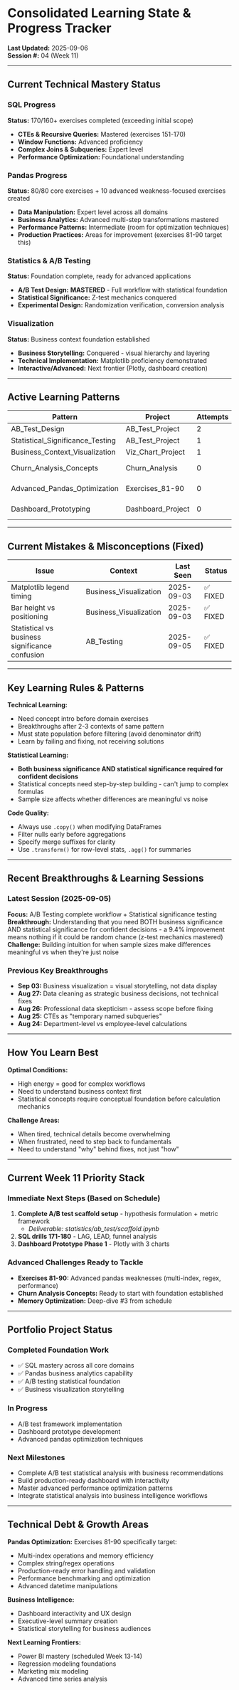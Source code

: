 # Consolidated Learning State & Progress Tracker
**Last Updated:** 2025-09-06  
**Session #:** 04 (Week 11)

---

## Current Technical Mastery Status

### SQL Progress
**Status:** 170/160+ exercises completed (exceeding initial scope)
- **CTEs & Recursive Queries:** Mastered (exercises 151-170)
- **Window Functions:** Advanced proficiency
- **Complex Joins & Subqueries:** Expert level
- **Performance Optimization:** Foundational understanding

### Pandas Progress  
**Status:** 80/80 core exercises + 10 advanced weakness-focused exercises created
- **Data Manipulation:** Expert level across all domains
- **Business Analytics:** Advanced multi-step transformations mastered
- **Performance Patterns:** Intermediate (room for optimization techniques)
- **Production Practices:** Areas for improvement (exercises 81-90 target this)

### Statistics & A/B Testing
**Status:** Foundation complete, ready for advanced applications
- **A/B Test Design:** **MASTERED** - Full workflow with statistical foundation
- **Statistical Significance:** Z-test mechanics conquered
- **Experimental Design:** Randomization verification, conversion analysis

### Visualization
**Status:** Business context foundation established
- **Business Storytelling:** Conquered - visual hierarchy and layering
- **Technical Implementation:** Matplotlib proficiency demonstrated
- **Interactive/Advanced:** Next frontier (Plotly, dashboard creation)

---

## Active Learning Patterns

| Pattern | Project | Attempts | Status |
|---------|---------|----------|---------|
| AB_Test_Design | AB_Test_Project | 2 | **MASTERED** |
| Statistical_Significance_Testing | AB_Test_Project | 1 | **MASTERED** |
| Business_Context_Visualization | Viz_Chart_Project | 1 | **MASTERED** |
| Churn_Analysis_Concepts | Churn_Analysis | 0 | **READY TO START** |
| Advanced_Pandas_Optimization | Exercises_81-90 | 0 | **CREATED - READY** |
| Dashboard_Prototyping | Dashboard_Project | 0 | **NEXT PRIORITY** |

---

## Current Mistakes & Misconceptions (Fixed)

| Issue | Context | Last Seen | Status |
|-------|---------|-----------|---------|
| Matplotlib legend timing | Business_Visualization | 2025-09-03 | ✅ FIXED |
| Bar height vs positioning | Business_Visualization | 2025-09-03 | ✅ FIXED |
| Statistical vs business significance confusion | AB_Testing | 2025-09-05 | ✅ FIXED |

---

## Key Learning Rules & Patterns

**Technical Learning:**
- Need concept intro before domain exercises
- Breakthroughs after 2-3 contexts of same pattern  
- Must state population before filtering (avoid denominator drift)
- Learn by failing and fixing, not receiving solutions

**Statistical Learning:**
- **Both business significance AND statistical significance required for confident decisions**
- Statistical concepts need step-by-step building - can't jump to complex formulas
- Sample size affects whether differences are meaningful vs noise

**Code Quality:**
- Always use `.copy()` when modifying DataFrames
- Filter nulls early before aggregations
- Specify merge suffixes for clarity
- Use `.transform()` for row-level stats, `.agg()` for summaries

---

## Recent Breakthroughs & Learning Sessions

### Latest Session (2025-09-05)
**Focus:** A/B Testing complete workflow + Statistical significance testing  
**Breakthrough:** Understanding that you need BOTH business significance AND statistical significance for confident decisions - a 9.4% improvement means nothing if it could be random chance (z-test mechanics mastered)  
**Challenge:** Building intuition for when sample sizes make differences meaningful vs when they're just noise

### Previous Key Breakthroughs
- **Sep 03:** Business visualization = visual storytelling, not data display
- **Aug 27:** Data cleaning as strategic business decisions, not technical fixes  
- **Aug 26:** Professional data skepticism - assess scope before fixing
- **Aug 25:** CTEs as "temporary named subqueries"
- **Aug 24:** Department-level vs employee-level calculations

---

## How You Learn Best

**Optimal Conditions:**
- High energy = good for complex workflows
- Need to understand business context first
- Statistical concepts require conceptual foundation before calculation mechanics

**Challenge Areas:**
- When tired, technical details become overwhelming
- When frustrated, need to step back to fundamentals  
- Need to understand "why" behind fixes, not just "how"

---

## Current Week 11 Priority Stack

### Immediate Next Steps (Based on Schedule)
1. **Complete A/B test scaffold setup** - hypothesis formulation + metric framework 
   - *Deliverable: statistics/ab_test/scaffold.ipynb*
2. **SQL drills 171-180** - LAG, LEAD, funnel analysis
3. **Dashboard Prototype Phase 1** - Plotly with 3 charts

### Advanced Challenges Ready to Tackle
- **Exercises 81-90:** Advanced pandas weaknesses (multi-index, regex, performance)
- **Churn Analysis Concepts:** Ready to start with foundation established
- **Memory Optimization:** Deep-dive #3 from schedule

---

## Portfolio Project Status

### Completed Foundation Work
- ✅ SQL mastery across all core domains
- ✅ Pandas business analytics capability  
- ✅ A/B testing statistical foundation
- ✅ Business visualization storytelling

### In Progress
- A/B test framework implementation
- Dashboard prototype development
- Advanced pandas optimization techniques

### Next Milestones
- Complete A/B test statistical analysis with business recommendations
- Build production-ready dashboard with interactivity
- Master advanced performance optimization patterns
- Integrate statistical analysis into business intelligence workflows

---

## Technical Debt & Growth Areas

**Pandas Optimization:** Exercises 81-90 specifically target:
- Multi-index operations and memory efficiency
- Complex string/regex operations  
- Production-ready error handling and validation
- Performance benchmarking and optimization
- Advanced datetime manipulations

**Business Intelligence:** 
- Dashboard interactivity and UX design
- Executive-level summary creation
- Statistical storytelling for business audiences

**Next Learning Frontiers:**
- Power BI mastery (scheduled Week 13-14)
- Regression modeling foundations  
- Marketing mix modeling
- Advanced time series analysis